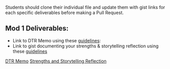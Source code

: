 Students should clone their individual file and update them with gist links for each specific deliverables before making a Pull Request. 

## Mod 1 Deliverables:
* Link to DTR Memo using these [guidelines](https://github.com/turingschool/career-development-curriculum/blob/master/module_one/dtr_guidelines_memo.md):
* Link to gist documenting your strengths & storytelling reflection using these [guidelines](https://github.com/turingschool/career-development-curriculum/blob/master/module_one/strengths_storytelling_reflection.md)

[DTR Memo](https://gist.github.com/tylerjhevia/eda9d9320309206675ceaea56ca99189) 
[Strengths and Storytelling Reflection](https://gist.github.com/tylerjhevia/0b5a20f2ac3c9fe1ee46ac8aaf9db793)
